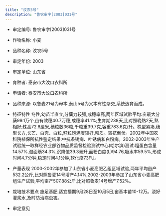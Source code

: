 ```yaml
---
title: "汶农5号"
description: "鲁农审字[2003]031号"
---
```

* 审定编号:  鲁农审字[2003]031号

*  作物名称:  小麦

*  品种名称:  汶农5号

*  审定年份:  2003

*  审定单位:  山东省

* 育种者:  泰安市大汶口农科所

*  申请者:  泰安市大汶口农科所

*  品种来源:  以鲁麦21号为母本,泰山5号为父本有性杂交,系统选育而成。

*  特征特性
冬性,幼苗半直立,分蘖力较强,成穗率高,两年区域试验平均:亩最大分蘖99.1万个,亩有效穗40.7万穗,成穗率41.1%;生育期238天,比对照晚熟2天,熟相好;株高72.8厘米,穗粒数36粒,千粒重39.7克,容重783.6克/升。株型紧凑,穗型长方,长芒、白壳、白粒,籽粒饱满度较好,粉质。较抗倒伏。2002年中国农科院植保所抗性鉴定结果:中抗条锈病、叶锈病和白粉病。2002-2003年生产试验统一取样经农业部谷物品质监督检验测试中心(哈尔滨)测试:粗蛋白含量14.57%,湿面筋34.3%,沉降值39.3毫升,面粉白度(L)94.76,吸水率59.5%,形成时间4.7分钟,稳定时间4.1分钟,软化度73FU。

*  产量表现
2000-2002年参加了山东省小麦高肥乙组区域试验,两年平均亩产532.2公斤,比对照鲁麦14号增产4.14%,2002-2003年参加了山东省小麦高肥组生产试验,平均亩产507.88公斤,比对照鲁麦14号增产7.52%。

*  栽培技术要点
施足基肥,适宜播期9月28日至10月5日,亩基本苗10-12万。浇好灌浆水,及时防治病虫害。

*  审定意见

